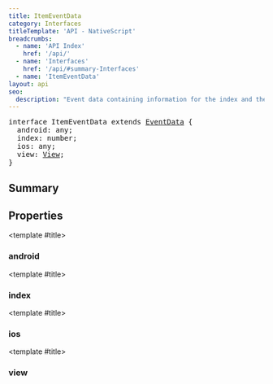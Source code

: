 ```yaml
---
title: ItemEventData
category: Interfaces
titleTemplate: 'API - NativeScript'
breadcrumbs:
  - name: 'API Index'
    href: '/api/'
  - name: 'Interfaces'
    href: '/api/#summary-Interfaces'
  - name: 'ItemEventData'
layout: api
seo:
  description: "Event data containing information for the index and the view associated to a list view item."
---
```


<!-- This page is auto generated, do not edit manually. -->
<!-- Run "yarn generate:api-docs" to regenerate -->

<script setup lang="ts">
  import { provide } from "vue";
  import API_DATA from "./ItemEventData.data.json";
  
  provide('API_DATA', API_DATA);
</script>

<APIRefHierarchy v-once />

<pre class="not-prose [&_a]:text-blue-400 [&_a]:no-underline">interface ItemEventData extends <a href="/api/interface/EventData">EventData</a> {
  android: any;
  index: number;
  ios: any;
  view: <a href="/api/class/View">View</a>;
}</pre>

<APIRefComment commentBase64="eyJibG9ja1RhZ3MiOltdLCJtb2RpZmllclRhZ3MiOnt9LCJzdW1tYXJ5IjpbeyJraW5kIjoidGV4dCIsInRleHQiOiJFdmVudCBkYXRhIGNvbnRhaW5pbmcgaW5mb3JtYXRpb24gZm9yIHRoZSBpbmRleCBhbmQgdGhlIHZpZXcgYXNzb2NpYXRlZCB0byBhIGxpc3QgdmlldyBpdGVtLiJ9XX0=" v-once />

## <Heading ignore>Summary</Heading>

<APIRefSummary v-once />

## Properties

<div class="">

<APIRef for="18086" v-once>

<template #title>

### android

</template>

</APIRef>

</div>

<div class="">

<APIRef for="18083" v-once>

<template #title>

### index

</template>

</APIRef>

</div>

<div class="">

<APIRef for="18085" v-once>

<template #title>

### ios

</template>

</APIRef>

</div>

<div class="">

<APIRef for="18084" v-once>

<template #title>

### view

</template>

</APIRef>

</div>
